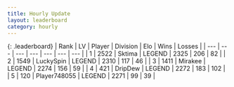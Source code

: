 ```yaml
---
title: Hourly Update
layout: leaderboard
category: hourly
---
```


{: .leaderboard}
| Rank | LV | Player | Division | Elo | Wins | Losses |
| --- | --- | --- | --- | --- | --- | --- |
| <span data-change="0">1</span> | 2522 | <span title="ID: 353063">Sktima</span> | LEGEND | <span data-change="0">2325</span> | <span data-change="0">206</span> | <span data-change="0">82</span> |
| <span data-change="0">2</span> | 1549 | <span title="ID: 498412">LuckySpin</span> | LEGEND | <span data-change="0">2310</span> | <span data-change="0">117</span> | <span data-change="0">46</span> |
| <span data-change="1">3</span> | 1411 | <span title="ID: 416373">Mirakee</span> | LEGEND | <span data-change="0">2274</span> | <span data-change="0">156</span> | <span data-change="0">59</span> |
| <span data-change="1">4</span> | 421 | <span title="ID: 649454">DripDew</span> | LEGEND | <span data-change="0">2272</span> | <span data-change="0">183</span> | <span data-change="0">102</span> |
| <span data-change="1">5</span> | 120 | <span title="ID: 748055">Player748055</span> | LEGEND | <span data-change="0">2271</span> | <span data-change="0">99</span> | <span data-change="0">39</span> |